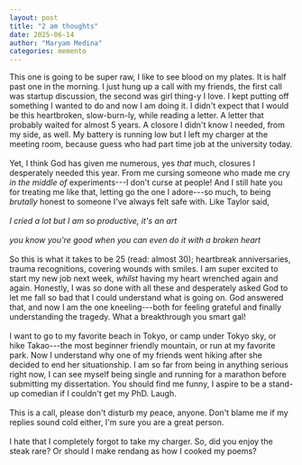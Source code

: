 ```yaml
---
layout: post
title: "2 am thoughts"
date: 2025-06-14
author: "Maryam Medina"
categories: memento
---
```


This one is going to be super raw, I like to see blood on my plates. It is half past one in the morning. I just hung up a call with my friends, the first call was startup discussion, the second was girl thing-y I love. I kept putting off something I wanted to do and now I am doing it. I didn't expect that I would be this heartbroken, slow-burn-ly, while reading a letter. A letter that probably waited for almost 5 years. A closore I didn't know I needed, from my side, as well. My battery is running low but I left my charger at the meeting room, because guess who had part time job at the university today. <br>
<br>
Yet, I think God has given me numerous, yes *that* much, closures I desperately needed this year. From me cursing someone who made me cry *in the middle of* experiments---I don't curse at people! And I still hate you for treating me like that, letting go the one I adore---so much, to being *brutally* honest to someone I've always felt safe with. Like Taylor said,<br>
<br>
*I cried a lot but I am so productive, it's an art*<br>
<br>
*you know you're good when you can even do it with a broken heart*<br>
<br>
So this is what it takes to be 25 (read: almost 30); heartbreak anniversaries, trauma recognitions, covering wounds with smiles. I am super excited to start my new job next week, *whilst* having my heart wrenched again and again. Honestly, I was so done with all these and desperately asked God to let me fall so bad that I could understand what is going on. God answered that, and now I am the one kneeling---both for feeling grateful and finally understanding the tragedy. What a breakthrough you smart gal!<br>
<br>
I want to go to my favorite beach in Tokyo, or camp under Tokyo sky, or hike Takao---the most beginner friendly mountain, or run at my favorite park. Now I understand why one of my friends went hiking after she decided to end her situationship. I am so far from being in anything serious right now, I can see myself being single and running for a marathon before submitting my dissertation. You should find me funny, I aspire to be a stand-up comedian if I couldn't get my PhD. Laugh. <br>
<br>
This is a call, please don't disturb my peace, anyone. Don't blame me if my replies sound cold either, I'm sure you are a great person.<br>
<br>
I hate that I completely forgot to take my charger. So, did you enjoy the steak rare? Or should I make rendang as how I cooked my poems?
